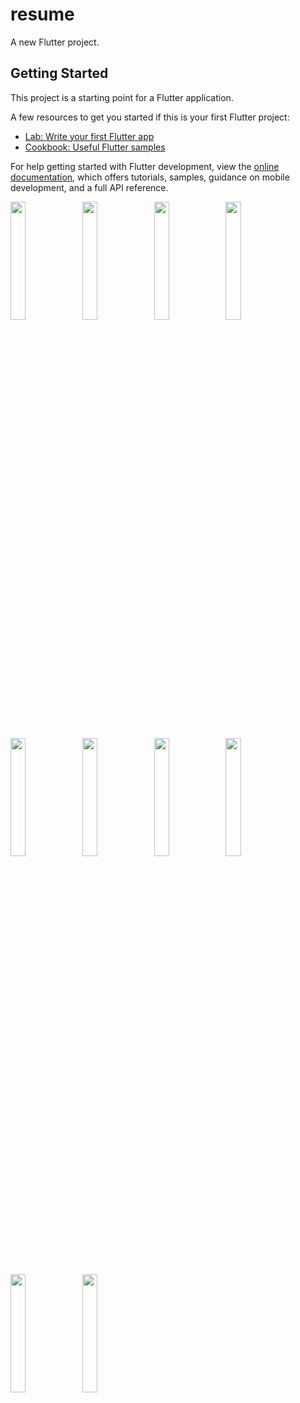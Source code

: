 # resume

A new Flutter project.

## Getting Started

This project is a starting point for a Flutter application.

A few resources to get you started if this is your first Flutter project:

- [Lab: Write your first Flutter app](https://docs.flutter.dev/get-started/codelab)
- [Cookbook: Useful Flutter samples](https://docs.flutter.dev/cookbook)

For help getting started with Flutter development, view the
[online documentation](https://docs.flutter.dev/), which offers tutorials,
samples, guidance on mobile development, and a full API reference.


<p>
<img src=("https://user-images.githubusercontent.com/114645045/217443341-22b8cee8-c667-4e22-ae44-015efdac251d.jpeg" width=22%,height=35%>
<img src=("https://user-images.githubusercontent.com/114645045/217443547-5f82572e-e91d-4b39-abbc-b62aaedf31e7.jpeg" width=22%,height=35%>
<img src=("https://user-images.githubusercontent.com/114645045/217443653-5d84ed2f-e0d6-4dfd-8d42-fbdfd3c02624.jpeg" width=22%,height=35%>
<img src=("https://user-images.githubusercontent.com/114645045/217443754-15288e26-0219-44e4-ac19-051aa03b9a19.jpeg" width=22%,height=35%>
<img src=("https://user-images.githubusercontent.com/114645045/217443836-419ca97c-0613-4d37-aaaa-e17f77addee6.jpeg" width=22%,height=35%>
<img src=("https://user-images.githubusercontent.com/114645045/217444548-95b8d50d-d780-43da-b594-771f847df905.jpeg" width=22%,height=35%>
<img src=("https://user-images.githubusercontent.com/114645045/217444668-e1d03652-8026-4a37-8526-ef39719a2ce8.jpeg" width=22%,height=35%>
<img src=("https://user-images.githubusercontent.com/114645045/217444786-8f3ef738-c4b1-4845-ba29-0cef9942b905.jpeg" width=22%,height=35%>
<img src=("https://user-images.githubusercontent.com/114645045/217444863-9d496e92-539e-43d2-a991-42a2de42859d.jpeg" width=22%,height=35%>
<img src=("https://user-images.githubusercontent.com/114645045/217444950-05e5e872-e030-4c9c-b92f-65de93cc0e2d.jpeg)" width=22%,height=35%>
<p>

